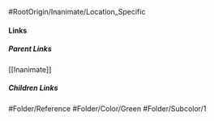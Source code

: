 #RootOrigin/Inanimate/Location_Specific
#### Links
##### Parent Links
[[Inanimate]]
##### Children Links
#Folder/Reference
#Folder/Color/Green
#Folder/Subcolor/1
